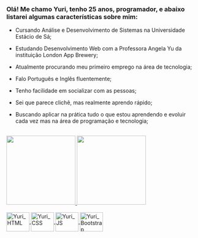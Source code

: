 ### Olá! Me chamo Yuri, tenho 25 anos, programador, e abaixo listarei algumas características sobre mim:

- Cursando Análise e Desenvolvimento de Sistemas na Universidade Estácio de Sá;
- Estudando Desenvolvimento Web com a Professora Angela Yu da instituição London App Brewery;
- Atualmente procurando meu primeiro emprego na área de tecnologia;
- Falo Português e Inglês fluentemente;
- Tenho facilidade em socializar com as pessoas;
- Sei que parece clichê, mas realmente aprendo rápido;
- Buscando aplicar na prática tudo o que estou aprendendo e evoluir cada vez mas na área de programação e tecnologia;

    ##

<div>
    <a href="https://github.com/Y-K-O-G?tab=repositories"/>
    <img height="180em" src="https://github-readme-stats.vercel.app/api?username=Y-K-O-G&show_icons=true&theme=codeSTACKr&include_all_commits=true&count_private=true"/>
    <img height="180em" src="https://github-readme-stats.vercel.app/api/top-langs/?username=Y-K-O-G&langs_count=10&layout=compact&theme=codeSTACKr"/>
</div>

<div style="display: inline_block"><br>
    <img align="center" alt="Yuri_HTML" height="50" width="60" src="https://cdn.jsdelivr.net/gh/devicons/devicon/icons/html5/html5-original.svg"/>
    <img align="center" alt="Yuri_CSS" height="50" width="60" src="https://cdn.jsdelivr.net/gh/devicons/devicon/icons/css3/css3-original.svg"/>
    <img align="center" alt="Yuri_JS" height="50" width="60" src="https://cdn.jsdelivr.net/gh/devicons/devicon/icons/javascript/javascript-original.svg"/>
    <img align="center" alt="Yuri_Bootstrap" height="50" width="60" src="https://cdn.jsdelivr.net/gh/devicons/devicon/icons/bootstrap/bootstrap-original.svg"/>
</div>
